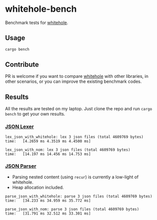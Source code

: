 # whitehole-bench

Benchmark tests for [whitehole](https://github.com/DiscreteTom/whitehole).

## Usage

```bash
cargo bench
```

## Contribute

PR is welcome if you want to compare [whitehole](https://github.com/DiscreteTom/whitehole) with other libraries, in other scenarios, or you can improve the existing benchmark codes.

## Results

All the results are tested on my laptop. Just clone the repo and run `cargo bench` to get your own results.

### [JSON Lexer](./benches/json_lexer.rs)

```
lex_json_with_whitehole: lex 3 json files (total 4609769 bytes)
time:   [4.2659 ms 4.3519 ms 4.4500 ms]

lex_json_with_nom: lex 3 json files (total 4609769 bytes)
time:   [14.197 ms 14.456 ms 14.753 ms]
```

### [JSON Parser](./benches/json_parser.rs)

- Parsing nested content (using `recur`) is currently a low-light of whitehole.
- Heap allocation included.

```
parse_json_with_whitehole: parse 3 json files (total 4609769 bytes)
time:   [34.233 ms 34.959 ms 35.772 ms]

parse_json_with_nom: parse 3 json files (total 4609769 bytes)
time:   [31.791 ms 32.512 ms 33.301 ms]
```
